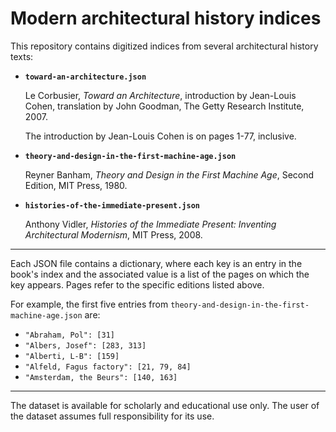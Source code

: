 #  Modern architectural history indices

This repository contains digitized indices from several architectural history texts:

- **`toward-an-architecture.json`**
  
  Le Corbusier, *Toward an Architecture*, introduction by Jean-Louis Cohen, translation by John Goodman, The Getty Research Institute, 2007.
  
  The introduction by Jean-Louis Cohen is on pages 1-77, inclusive.

- **`theory-and-design-in-the-first-machine-age.json`**
  
  Reyner Banham, *Theory and Design in the First Machine Age*, Second Edition, MIT Press, 1980.

- **`histories-of-the-immediate-present.json`**
  
  Anthony Vidler, *Histories of the Immediate Present: Inventing Architectural Modernism*, MIT Press, 2008.

----

Each JSON file contains a dictionary, where each key is an entry in the book's index and the associated value
is a list of the pages on which the key appears. Pages refer to the specific editions listed above.

For example, the first five entries from `theory-and-design-in-the-first-machine-age.json` are:
- `"Abraham, Pol": [31]`
- `"Albers, Josef": [283, 313]`
- `"Alberti, L-B": [159]`
- `"Alfeld, Fagus factory": [21, 79, 84]`
- `"Amsterdam, the Beurs": [140, 163]`

----

The dataset is available for scholarly and educational use only. The user of the dataset assumes full responsibility for its use.